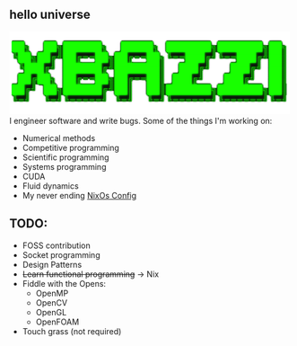 ## hello universe
<div align="left">
    <img src="img/xbazzi.png" alt="Logo" width="500px" />
</div>
<div>
I engineer software and write bugs. Some of the things I'm working on:

- Numerical methods
- Competitive programming
- Scientific programming
- Systems programming
- CUDA
- Fluid dynamics
- My never ending [NixOs Config](https://github.com/xbazzi/nixos-config)

## TODO:

- FOSS contribution
- Socket programming
- Design Patterns
- ~~Learn functional programming~~ -> Nix
- Fiddle with the Opens:
    - OpenMP
    - OpenCV
    - OpenGL
    - OpenFOAM
- Touch grass (not required)
